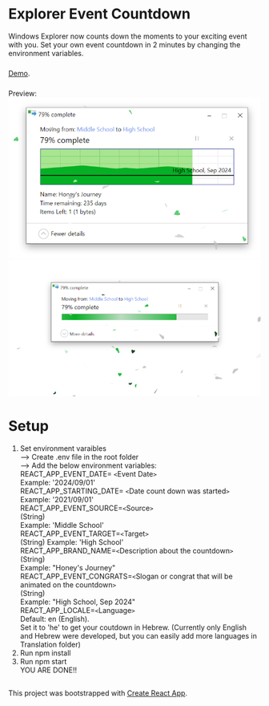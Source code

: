 # Explorer Event Countdown
Windows Explorer now counts down the moments to your exciting event with you.
Set your own event 
countdown in 2 minutes by changing the environment variables.
###
[Demo](https://react-cool-explorer-countdown.vercel.app/).
###
Preview:  
![full details](./public/demo_full_details.png)
![collapsed details](./public/demo_collaped_details.png)
# Setup
1. Set environment varaibles  
--> Create .env file in the root folder  
--> Add the below environment variables:  
     REACT_APP_EVENT_DATE= `<`Event Date`>`  
        Example: '2024/09/01'  
     REACT_APP_STARTING_DATE= `<`Date count down was started`>`   
        Example: '2021/09/01'  
     REACT_APP_EVENT_SOURCE=`<`Source`>`  
         (String)  
         Example: 'Middle School'  
     REACT_APP_EVENT_TARGET=`<`Target`>`  
         (String) Example: 'High School'  
     REACT_APP_BRAND_NAME=`<`Description about the countdown`>`   
         (String)  
          Example: "Honey's Journey"  
     REACT_APP_EVENT_CONGRATS=`<`Slogan or congrat that will be animated on the countdown`>`  
         (String)  
          Example: "High School, Sep 2024"  
     REACT_APP_LOCALE=`<`Language`>`  
          Default: en (English).  
          Set it to 'he' to get your coutdown in Hebrew. (Currently only English and Hebrew were developed, but you can   easily add more languages in Translation folder)  
2. Run npm install  
3. Run npm start  
    YOU ARE DONE!!  
##
This project was bootstrapped with [Create React App](https://github.com/facebook/create-react-app).
